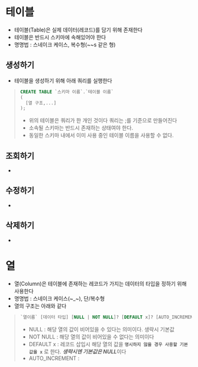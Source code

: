 # 테이블
* 테이블(Table)은 실제 데이터(레코드)를 담기 위해 존재한다
* 테이블은 반드시 스키마에 속해있어야 한다
* 명명법 : 스네이크 케이스, 복수형(~~s 같은 형)
## 생성하기
* 테이블을 생성하기 위해 아래 쿼리를 실행한다
>```sql
>CREATE TABLE `스키마 이름`.`테이블 이름`
>(
>   [열 구조,...]
>);
>```
>* 위의 테이블은 쿼리가 한 개인 것이다 쿼리는 ;를 기준으로 만들어진다
>* 소속될 스키마는 반드시 존재하는 상태여야 한다.
>* 동일한 스키마 내에서 이미 사용 중인 테이블 이름을 사용할 수 없다.
## 조회하기
* 
## 수정하기
* 
## 삭제하기
* 
# 열
* 열(Column)은 테이블에 존재하는 레코드가 가지는 데이터의 타입을 정하기 위해 사용한다
* 명명법 : 스네이크 케이스(~_~), 단/복수형
* 열의 구조는 아래와 같다
>```sql 
>`열이름` [데이터 타입] [NULL | NOT NULL]? [DEFAULT x]? [AUTO_INCREMENT]?
>```
>* NULL : 해당 열의 값이 비어있을 수 있다는 의미이다. 생략시 기본값
>* NOT NULL : 해당 열의 값이 비어있을 수 없다는 의미이다
>* DEFAULT x : 레코드 삽입시 해당 열의 값을 **`명시하지 않을 경우 사용할 기본 값을 x`** 로 한다. ***생략시엔 기본값은 NULL***이다
>* AUTO_INCREMENT : 
